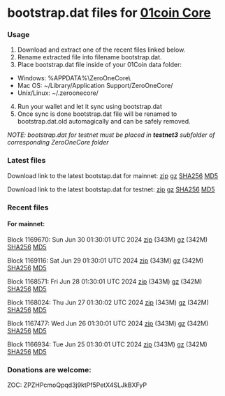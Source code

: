 # bootstrap.dat files for [01coin Core](https://01coin.io)

### Usage

1. Download and extract one of the recent files linked below.
2. Rename extracted file into filename bootstrap.dat.
3. Place bootstrap.dat file inside of your 01Coin data folder:
 - Windows: %APPDATA%\ZeroOneCore\
 - Mac OS: ~/Library/Application Support/ZeroOneCore/
 - Unix/Linux: ~/.zeroonecore/
4. Run your wallet and let it sync using bootstrap.dat
5. Once sync is done bootstrap.dat file will be renamed to bootstrap.dat.old automagically and can be safely removed.

_NOTE: bootstrap.dat for testnet must be placed in **testnet3** subfolder of corresponding ZeroOneCore folder_

### Latest files
Download link to the latest bootstap.dat for mainnet: [zip](https://files.01coin.io/mainnet/bootstrap.dat.zip) [gz](https://files.01coin.io/mainnet/bootstrap.dat.tar.gz) [SHA256](https://files.01coin.io/mainnet/sha256.txt) [MD5](https://files.01coin.io/mainnet/md5.txt)

Download link to the latest bootstap.dat for testnet: [zip](https://files.01coin.io/testnet/bootstrap.dat.zip) [gz](https://files.01coin.io/testnet/bootstrap.dat.tar.gz) [SHA256](https://files.01coin.io/testnet/sha256.txt) [MD5](https://files.01coin.io/testnet/md5.txt)

### Recent files

#### For mainnet:

Block 1169670: Sun Jun 30 01:30:01 UTC 2024 [zip](https://files.01coin.io/mainnet/2024-06-30/bootstrap.dat.zip) (343M) [gz](https://files.01coin.io/mainnet/2024-06-30/bootstrap.dat.tar.gz) (342M) [SHA256](https://files.01coin.io/mainnet/2024-06-30/sha256.txt) [MD5](https://files.01coin.io/mainnet/2024-06-30/md5.txt)

Block 1169116: Sat Jun 29 01:30:01 UTC 2024 [zip](https://files.01coin.io/mainnet/2024-06-29/bootstrap.dat.zip) (343M) [gz](https://files.01coin.io/mainnet/2024-06-29/bootstrap.dat.tar.gz) (342M) [SHA256](https://files.01coin.io/mainnet/2024-06-29/sha256.txt) [MD5](https://files.01coin.io/mainnet/2024-06-29/md5.txt)

Block 1168571: Fri Jun 28 01:30:01 UTC 2024 [zip](https://files.01coin.io/mainnet/2024-06-28/bootstrap.dat.zip) (343M) [gz](https://files.01coin.io/mainnet/2024-06-28/bootstrap.dat.tar.gz) (342M) [SHA256](https://files.01coin.io/mainnet/2024-06-28/sha256.txt) [MD5](https://files.01coin.io/mainnet/2024-06-28/md5.txt)

Block 1168024: Thu Jun 27 01:30:02 UTC 2024 [zip](https://files.01coin.io/mainnet/2024-06-27/bootstrap.dat.zip) (343M) [gz](https://files.01coin.io/mainnet/2024-06-27/bootstrap.dat.tar.gz) (342M) [SHA256](https://files.01coin.io/mainnet/2024-06-27/sha256.txt) [MD5](https://files.01coin.io/mainnet/2024-06-27/md5.txt)

Block 1167477: Wed Jun 26 01:30:01 UTC 2024 [zip](https://files.01coin.io/mainnet/2024-06-26/bootstrap.dat.zip) (343M) [gz](https://files.01coin.io/mainnet/2024-06-26/bootstrap.dat.tar.gz) (342M) [SHA256](https://files.01coin.io/mainnet/2024-06-26/sha256.txt) [MD5](https://files.01coin.io/mainnet/2024-06-26/md5.txt)

Block 1166934: Tue Jun 25 01:30:01 UTC 2024 [zip](https://files.01coin.io/mainnet/2024-06-25/bootstrap.dat.zip) (343M) [gz](https://files.01coin.io/mainnet/2024-06-25/bootstrap.dat.tar.gz) (342M) [SHA256](https://files.01coin.io/mainnet/2024-06-25/sha256.txt) [MD5](https://files.01coin.io/mainnet/2024-06-25/md5.txt)


### Donations are welcome:

ZOC: ZPZHPcmoQpqd3j9ktPf5PetX4SLJkBXFyP
